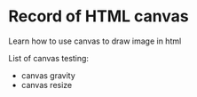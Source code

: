 # Record of HTML canvas

Learn how to use canvas to draw image in html

List of canvas testing:
* canvas gravity
* canvas resize
